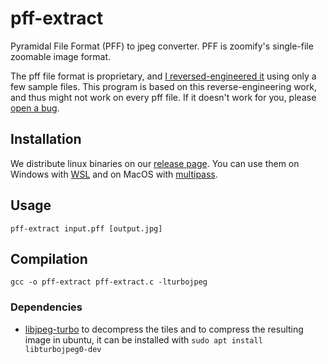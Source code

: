 # pff-extract
Pyramidal File Format (PFF) to jpeg converter. PFF is zoomify's single-file zoomable image format.

The pff file format is proprietary, and [I reversed-engineered it](https://github.com/lovasoa/pff-extract/wiki/Zoomify-PFF-file-format-documentation) using only a few sample files. This program is based on this reverse-engineering work, and thus might not work on every pff file. If it doesn't work for you, please [open a bug](https://github.com/lovasoa/pff-extract/issues/new).

## Installation

We distribute linux binaries on our [release page](https://github.com/lovasoa/pff-extract/releases).
You can use them on Windows with [WSL](https://docs.microsoft.com/en-us/windows/wsl/install-win10) and on MacOS with [multipass](https://multipass.run/).

## Usage
```
pff-extract input.pff [output.jpg]
```

## Compilation
```
gcc -o pff-extract pff-extract.c -lturbojpeg
```

### Dependencies
 * [libjpeg-turbo](http://www.libjpeg-turbo.org/) to decompress the tiles and to compress the resulting image
   in ubuntu, it can be installed with `sudo apt install libturbojpeg0-dev`

